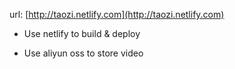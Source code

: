url: [http://taozi.netlify.com](http://taozi.netlify.com)

- Use netlify to build & deploy

- Use aliyun oss to store video